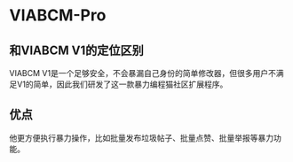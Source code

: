 # VIABCM-Pro
## 和VIABCM V1的定位区别
VIABCM V1是一个足够安全，不会暴漏自己身份的简单修改器，但很多用户不满足V1的简单，因此我们研发了这一款暴力编程猫社区扩展程序。 
## 优点
他更方便执行暴力操作，比如批量发布垃圾帖子、批量点赞、批量举报等暴力功能。  
